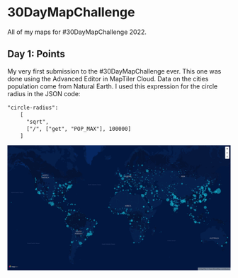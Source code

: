 # 30DayMapChallenge
All of my maps for #30DayMapChallenge 2022.
## Day 1: Points
My very first submission to the #30DayMapChallenge ever. This one was done using the Advanced Editor in MapTiler Cloud. Data on the cities population come from Natural Earth. 
I used this expression for the circle radius in the JSON code:
```
"circle-radius": 
    [
      "sqrt",
      ["/", ["get", "POP_MAX"], 100000]
    ]
```
![](maps/01_points.png)
